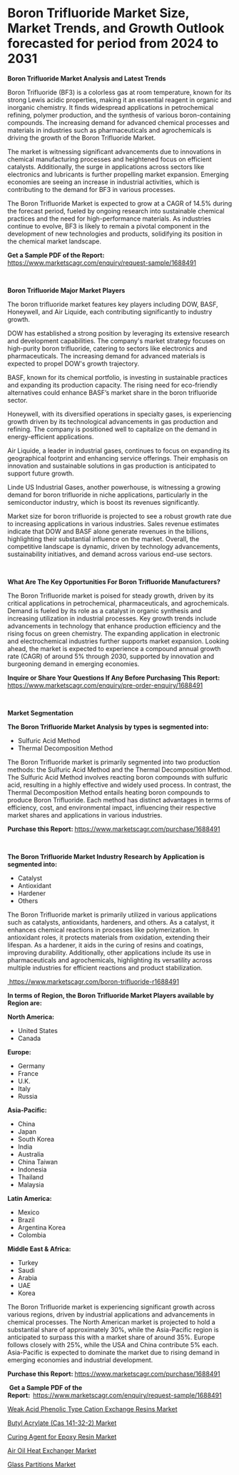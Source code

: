 <p><h1>Boron Trifluoride Market Size, Market Trends, and Growth Outlook forecasted for period from 2024 to 2031</h1></p><p><strong>Boron Trifluoride Market Analysis and Latest Trends</strong></p>
<p><p>Boron Trifluoride (BF3) is a colorless gas at room temperature, known for its strong Lewis acidic properties, making it an essential reagent in organic and inorganic chemistry. It finds widespread applications in petrochemical refining, polymer production, and the synthesis of various boron-containing compounds. The increasing demand for advanced chemical processes and materials in industries such as pharmaceuticals and agrochemicals is driving the growth of the Boron Trifluoride Market.</p><p>The market is witnessing significant advancements due to innovations in chemical manufacturing processes and heightened focus on efficient catalysts. Additionally, the surge in applications across sectors like electronics and lubricants is further propelling market expansion. Emerging economies are seeing an increase in industrial activities, which is contributing to the demand for BF3 in various processes.</p><p>The Boron Trifluoride Market is expected to grow at a CAGR of 14.5% during the forecast period, fueled by ongoing research into sustainable chemical practices and the need for high-performance materials. As industries continue to evolve, BF3 is likely to remain a pivotal component in the development of new technologies and products, solidifying its position in the chemical market landscape.</p></p>
<p><strong>Get a Sample PDF of the Report:&nbsp;</strong> <a href="https://www.marketscagr.com/enquiry/request-sample/1688491?utm_campaign=1339&utm_medium=2&utm_source=Github&utm_content=ia&utm_term=17102024&utm_id=boron-trifluoride">https://www.marketscagr.com/enquiry/request-sample/1688491</a></p>
<p>&nbsp;</p>
<p><strong>Boron Trifluoride Major Market Players</strong></p>
<p><p>The boron trifluoride market features key players including DOW, BASF, Honeywell, and Air Liquide, each contributing significantly to industry growth. </p><p>DOW has established a strong position by leveraging its extensive research and development capabilities. The company's market strategy focuses on high-purity boron trifluoride, catering to sectors like electronics and pharmaceuticals. The increasing demand for advanced materials is expected to propel DOW's growth trajectory.</p><p>BASF, known for its chemical portfolio, is investing in sustainable practices and expanding its production capacity. The rising need for eco-friendly alternatives could enhance BASF’s market share in the boron trifluoride sector.</p><p>Honeywell, with its diversified operations in specialty gases, is experiencing growth driven by its technological advancements in gas production and refining. The company is positioned well to capitalize on the demand in energy-efficient applications.</p><p>Air Liquide, a leader in industrial gases, continues to focus on expanding its geographical footprint and enhancing service offerings. Their emphasis on innovation and sustainable solutions in gas production is anticipated to support future growth.</p><p>Linde US Industrial Gases, another powerhouse, is witnessing a growing demand for boron trifluoride in niche applications, particularly in the semiconductor industry, which is boost its revenues significantly.</p><p>Market size for boron trifluoride is projected to see a robust growth rate due to increasing applications in various industries. Sales revenue estimates indicate that DOW and BASF alone generate revenues in the billions, highlighting their substantial influence on the market. Overall, the competitive landscape is dynamic, driven by technology advancements, sustainability initiatives, and demand across various end-use sectors.</p></p>
<p>&nbsp;</p>
<p><strong>What Are The Key Opportunities For Boron Trifluoride Manufacturers?</strong></p>
<p><p>The Boron Trifluoride market is poised for steady growth, driven by its critical applications in petrochemical, pharmaceuticals, and agrochemicals. Demand is fueled by its role as a catalyst in organic synthesis and increasing utilization in industrial processes. Key growth trends include advancements in technology that enhance production efficiency and the rising focus on green chemistry. The expanding application in electronic and electrochemical industries further supports market expansion. Looking ahead, the market is expected to experience a compound annual growth rate (CAGR) of around 5% through 2030, supported by innovation and burgeoning demand in emerging economies.</p></p>
<p><strong>Inquire or Share Your Questions If Any Before Purchasing This Report:</strong> <a href="https://www.marketscagr.com/enquiry/pre-order-enquiry/1688491?utm_campaign=1339&utm_medium=2&utm_source=Github&utm_content=ia&utm_term=17102024&utm_id=boron-trifluoride">https://www.marketscagr.com/enquiry/pre-order-enquiry/1688491</a></p>
<p>&nbsp;</p>
<p><strong>Market Segmentation</strong></p>
<p><strong>The Boron Trifluoride Market Analysis by types is segmented into:</strong></p>
<p><ul><li>Sulfuric Acid Method</li><li>Thermal Decomposition Method</li></ul></p>
<p><p>The Boron Trifluoride market is primarily segmented into two production methods: the Sulfuric Acid Method and the Thermal Decomposition Method. The Sulfuric Acid Method involves reacting boron compounds with sulfuric acid, resulting in a highly effective and widely used process. In contrast, the Thermal Decomposition Method entails heating boron compounds to produce Boron Trifluoride. Each method has distinct advantages in terms of efficiency, cost, and environmental impact, influencing their respective market shares and applications in various industries.</p></p>
<p><strong>Purchase this Report:&nbsp;</strong><a href="https://www.marketscagr.com/purchase/1688491?utm_campaign=1339&utm_medium=2&utm_source=Github&utm_content=ia&utm_term=17102024&utm_id=boron-trifluoride">https://www.marketscagr.com/purchase/1688491</a></p>
<p>&nbsp;</p>
<p><strong>The Boron Trifluoride Market Industry Research by Application is segmented into:</strong></p>
<p><ul><li>Catalyst</li><li>Antioxidant</li><li>Hardener</li><li>Others</li></ul></p>
<p><p>The Boron Trifluoride market is primarily utilized in various applications such as catalysts, antioxidants, hardeners, and others. As a catalyst, it enhances chemical reactions in processes like polymerization. In antioxidant roles, it protects materials from oxidation, extending their lifespan. As a hardener, it aids in the curing of resins and coatings, improving durability. Additionally, other applications include its use in pharmaceuticals and agrochemicals, highlighting its versatility across multiple industries for efficient reactions and product stabilization.</p></p>
<p><a href="https://www.marketscagr.com/boron-trifluoride-r1688491?utm_campaign=1339&utm_medium=2&utm_source=Github&utm_content=ia&utm_term=17102024&utm_id=boron-trifluoride">&nbsp;https://www.marketscagr.com/boron-trifluoride-r1688491</a></p>
<p><strong>In terms of Region, the Boron Trifluoride Market Players available by Region are:</strong></p>
<p>
    <p> <strong> North America: </strong>
        <ul>
            <li>United States</li>
            <li>Canada</li>
        </ul>
        </p> 
    <p> <strong> Europe: </strong>
        <ul>
            <li>Germany</li>
            <li>France</li>
            <li>U.K.</li>
            <li>Italy</li>
            <li>Russia</li>
        </ul>
        </p> 
    <p> <strong> Asia-Pacific: </strong>
        <ul>
            <li>China</li>
            <li>Japan</li>
            <li>South Korea</li>
            <li>India</li>
            <li>Australia</li>
            <li>China Taiwan</li>
            <li>Indonesia</li>
            <li>Thailand</li>
            <li>Malaysia</li>
        </ul>
        </p> 
    <p> <strong> Latin America: </strong>
        <ul>
            <li>Mexico</li>
            <li>Brazil</li>
            <li>Argentina Korea</li>
            <li>Colombia</li>
        </ul>
        </p> 
    <p> <strong> Middle East & Africa: </strong>
        <ul>
            <li>Turkey</li>
            <li>Saudi</li>
            <li>Arabia</li>
            <li>UAE</li>
            <li>Korea</li>
        </ul>
    </p>
    </p>
<p><p>The Boron Trifluoride market is experiencing significant growth across various regions, driven by industrial applications and advancements in chemical processes. The North American market is projected to hold a substantial share of approximately 30%, while the Asia-Pacific region is anticipated to surpass this with a market share of around 35%. Europe follows closely with 25%, while the USA and China contribute 5% each. Asia-Pacific is expected to dominate the market due to rising demand in emerging economies and industrial development.</p></p>
<p><strong>Purchase this Report: </strong><a href="https://www.marketscagr.com/purchase/1688491?utm_campaign=1339&utm_medium=2&utm_source=Github&utm_content=ia&utm_term=17102024&utm_id=boron-trifluoride">https://www.marketscagr.com/purchase/1688491</a></p>
<p>&nbsp;<strong>Get a Sample PDF of the Report:&nbsp;&nbsp;</strong><a href="https://www.marketscagr.com/enquiry/request-sample/1688491?utm_campaign=1339&utm_medium=2&utm_source=Github&utm_content=ia&utm_term=17102024&utm_id=boron-trifluoride">https://www.marketscagr.com/enquiry/request-sample/1688491</a></p>
<p><strong></strong></p>
<p><p><a href="https://github.com/PeterParrish5/Market-Research-Report-List-6/blob/main/weak-acid-phenolic-type-cation-exchange-resins-market.md?utm_campaign=1339&utm_medium=2&utm_source=Github&utm_content=ia&utm_term=17102024&utm_id=boron-trifluoride">Weak Acid Phenolic Type Cation Exchange Resins Market</a></p><p><a href="https://github.com/destinybqdicha/Market-Research-Report-List-1/blob/main/butyl-acrylate-cas-141-32-2-market.md?utm_campaign=1339&utm_medium=2&utm_source=Github&utm_content=ia&utm_term=17102024&utm_id=boron-trifluoride">Butyl Acrylate (Cas 141-32-2) Market</a></p><p><a href="https://www.linkedin.com/pulse/curing-agent-epoxy-resin-market-size-share-analysis-growth-qrrxf?utm_campaign=1339&utm_medium=2&utm_source=Github&utm_content=ia&utm_term=17102024&utm_id=boron-trifluoride">Curing Agent for Epoxy Resin Market</a></p><p><a href="https://issuu.com/reportprime-2/docs/air-oil-heat-exchanger-market-size-_e47a5154676395?utm_campaign=1339&utm_medium=2&utm_source=Github&utm_content=ia&utm_term=17102024&utm_id=boron-trifluoride">Air Oil Heat Exchanger Market</a></p><p><a href="https://www.linkedin.com/pulse/glass-partitions-market-indicators-size-regional-breakdown-player-bqrue?utm_campaign=1339&utm_medium=2&utm_source=Github&utm_content=ia&utm_term=17102024&utm_id=boron-trifluoride">Glass Partitions Market</a></p></p>